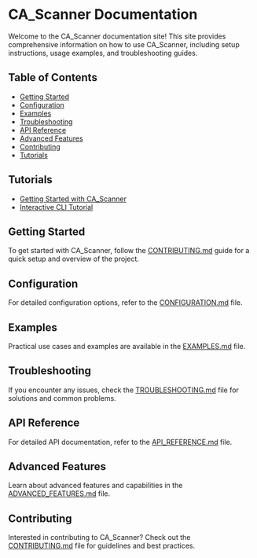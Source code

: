 


# CA_Scanner Documentation

Welcome to the CA_Scanner documentation site! This site provides comprehensive information on how to use CA_Scanner, including setup instructions, usage examples, and troubleshooting guides.

## Table of Contents

- [Getting Started](#getting-started)
- [Configuration](#configuration)
- [Examples](#examples)
- [Troubleshooting](#troubleshooting)
- [API Reference](#api-reference)
- [Advanced Features](#advanced-features)
- [Contributing](#contributing)
- [Tutorials](#tutorials)

## Tutorials

- [Getting Started with CA_Scanner](tutorials/getting-started.md)
- [Interactive CLI Tutorial](tutorials/interactive-cli.md)

## Getting Started

To get started with CA_Scanner, follow the [CONTRIBUTING.md](CONTRIBUTING.md) guide for a quick setup and overview of the project.

## Configuration

For detailed configuration options, refer to the [CONFIGURATION.md](CONFIGURATION.md) file.

## Examples

Practical use cases and examples are available in the [EXAMPLES.md](EXAMPLES.md) file.

## Troubleshooting

If you encounter any issues, check the [TROUBLESHOOTING.md](TROUBLESHOOTING.md) file for solutions and common problems.

## API Reference

For detailed API documentation, refer to the [API_REFERENCE.md](API_REFERENCE.md) file.

## Advanced Features

Learn about advanced features and capabilities in the [ADVANCED_FEATURES.md](ADVANCED_FEATURES.md) file.

## Contributing

Interested in contributing to CA_Scanner? Check out the [CONTRIBUTING.md](CONTRIBUTING.md) file for guidelines and best practices.

